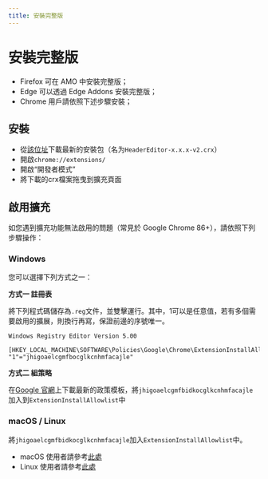 ```yaml
---
title: 安裝完整版
---
```


# 安裝完整版

* Firefox 可在 AMO 中安裝完整版；
* Edge 可以透過 Edge Addons 安裝完整版；
* Chrome 用戶請依照下述步驟安裝；

## 安裝

* 從[該位址](https://github.com/FirefoxBar/HeaderEditor/releases)下載最新的安裝包（名为`HeaderEditor-x.x.x-v2.crx`）
* 開啟`chrome://extensions/`
* 開啟“開發者模式”
* 將下載的crx檔案拖曳到擴充頁面

## 啟用擴充

如您遇到擴充功能無法啟用的問題（常見於 Google Chrome 86+），請依照下列步驟操作：

### Windows

您可以選擇下列方式之一：

**方式一 註冊表**

將下列程式碼儲存為`.reg`文件，並雙擊運行。其中，1可以是任意值，若有多個需要啟用的擴展，則換行再寫，保證前邊的序號唯一。

```
Windows Registry Editor Version 5.00

[HKEY_LOCAL_MACHINE\SOFTWARE\Policies\Google\Chrome\ExtensionInstallAllowlist]
"1"="jhigoaelcgmfbocglkcnhmfacajle"
```

**方式二 組策略**

在[Google 官網](https://support.google.com/chrome/a/answer/7532015?hl=zh-Hant)上下載最新的政策模板，將`jhigoaelcgmfbidkocglkcnhmfacajle`加入到`ExtensionInstallAllowlist`中

### macOS / Linux

將`jhigoaelcgmfbidkocglkcnhmfacajle`加入`ExtensionInstallAllowlist`中。

* macOS 使用者請參考[此處](https://support.google.com/chrome/a/answer/7517624?hl=zh-Hant)
* Linux 使用者請參考[此處](https://support.google.com/chrome/a/answer/7517525?hl=zh-Hant)
